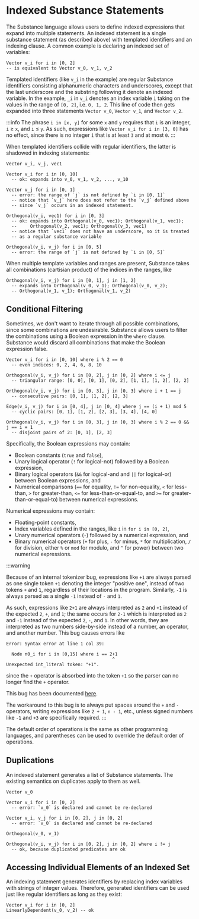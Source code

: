 # Indexed Substance Statements

The Substance language allows users to define indexed expressions that expand into multiple statements. An indexed statement is a single substance statement (as described above) with templated identifiers and an indexing clause. A common example is declaring an indexed set of variables:

```substance
Vector v_i for i in [0, 2]
-- is equivalent to Vector v_0, v_1, v_2
```

Templated identifiers (like `v_i` in the example) are regular Substance identifiers consisting alphanumeric characters and underscores, except that the last underscore and the substring following it denote an indexed variable. In the example, `_i` in `v_i` denotes an index variable `i` taking on the values in the range of `[0, 2]`, i.e. `0, 1, 2`. This line of code then gets expanded into three statements `Vector v_0`, `Vector v_1`, and `Vector v_2`.

:::info
The phrase `i in [x, y]` for some `x` and `y` requires that `i` is an integer, `i` $\geq$ `x`, and `i` $\leq$ `y`. As such, expressions like `Vector v_i for i in [3, 0]` has no effect, since there is no integer `i` that is at least `3` and at most `0`.
:::

When templated identifiers collide with regular identifiers, the latter is shadowed in indexing statements:

```substance
Vector v_i, v_j, vec1

Vector v_i for i in [0, 10]
  -- ok: expands into v_0, v_1, v_2, ..., v_10

Vector v_j for i in [0, 1]
  -- error: the range of `j` is not defined by `i in [0, 1]`
  -- notice that `v_j` here does not refer to the `v_j` defined above
  -- since `v_j` occurs in an indexed statement.

Orthogonal(v_i, vec1) for i in [0, 3]
  -- ok: expands into Orthogonal(v_0, vec1); Orthogonal(v_1, vec1);
  --     Orthogonal(v_2, vec1); Orthogonal(v_3, vec1)
  -- notice that `vec1` does not have an underscore, so it is treated
  -- as a regular substance variable

Orthogonal(v_i, v_j) for i in [0, 5]
  -- error: the range of `j` is not defined by `i in [0, 5]`
```

When multiple template variables and ranges are present, Substance takes all combinations (cartisian product) of the indices in the ranges, like

```substance
Orthogonal(v_i, v_j) for i in [0, 1], j in [1, 2]
  -- expands into Orthogonal(v_0, v_1); Orthogonal(v_0, v_2);
  -- Orthogonal(v_1, v_1); Orthogonal(v_1, v_2)
```

## Conditional Filtering

Sometimes, we don't want to iterate through all possible combinations, since some combinations are undesirable. Substance allows users to filter the combinations using a Boolean expression in the `where` clause. Substance would discard all combinations that make the Boolean expression false.

```substance
Vector v_i for i in [0, 10] where i % 2 == 0
  -- even indices: 0, 2, 4, 6, 8, 10

Orthogonal(v_i, v_j) for i in [0, 2], j in [0, 2] where i <= j
  -- triangular range: [0, 0], [0, 1], [0, 2], [1, 1], [1, 2], [2, 2]

Orthogonal(v_i, v_j) for i in [0, 3], j in [0, 3] where i + 1 == j
  -- consecutive pairs: [0, 1], [1, 2], [2, 3]

Edge(v_i, v_j) for i in [0, 4], j in [0, 4] where j == (i + 1) mod 5
  -- cyclic pairs: [0, 1], [1, 2], [2, 3], [3, 4], [4, 0]

Orthogonal(v_i, v_j) for i in [0, 3], j in [0, 3] where i % 2 == 0 && j == i + 1
  -- disjoint pairs of 2: [0, 1], [2, 3]
```

Specifically, the Boolean expressions may contain:

- Boolean constants (`true` and `false`),
- Unary logical operator (`!` for logical-not) followed by a Boolean expression,
- Binary logical operators (`&&` for logical-and and `||` for logical-or) between Boolean expressions, and
- Numerical comparisons (`==` for equality, `!=` for non-equality, `<` for less-than, `>` for greater-than, `<=` for less-than-or-equal-to, and `>=` for greater-than-or-equal-to) between numerical expressions.

Numerical expressions may contain:

- Floating-point constants,
- Index variables defined in the ranges, like `i` in `for i in [0, 2]`,
- Unary numerical operators (`-`) followed by a numerical expression, and
- Binary numerical operators (`+` for plus, `-` for minus, `*` for multiplication, `/` for division, either `%` or `mod` for modulo, and `^` for power) between two numerical expressions.

:::warning

Because of an internal tokenizer bug, expressions like `+1` are always parsed as one single token `+1` denoting the integer "positive one", instead of two tokens `+` and `1`, regardless of their locations in the program. Similarly, `-1` is always parsed as a single `-1` instead of `-` and `1`.

As such, expressions like `2+1` are always interpreted as `2` and `+1` instead of the expected `2`, `+`, and `1`; the same occurs for `2-1` which is interpreted as `2` and `-1` instead of the expected `2`, `-`, and `1`. In other words, they are interpreted as two numbers side-by-side instead of a number, an operator, and another number. This bug causes errors like

```error
Error: Syntax error at line 1 col 39:

  Node n0_i for i in [0,15] where i == 2+1
                                        ^
Unexpected int_literal token: "+1".
```

since the `+` operator is absorbed into the token `+1` so the parser can no longer find the `+` operator.

This bug has been documented [here](https://github.com/penrose/penrose/issues/1516).

The workaround to this bug is to always put spaces around the `+` and `-` operators, writing expressions like `2 + 1`, `n - 1`, etc., unless signed numbers like `-1` and `+3` are specifically required.
:::

The default order of operations is the same as other programming languages, and parentheses can be used to override the default order of operations.

## Duplications

An indexed statement generates a list of Substance statements. The existing semantics on duplicates apply to them as well.

```substance
Vector v_0

Vector v_i for i in [0, 2]
  -- error: `v_0` is declared and cannot be re-declared

Vector v_i, v_j for i in [0, 2], j in [0, 2]
  -- error: `v_0` is declared and cannot be re-declared

Orthogonal(v_0, v_1)

Orthogonal(v_i, v_j) for i in [0, 2], j in [0, 2] where i != j
  -- ok, because duplicated predicates are ok
```

## Accessing Individual Elements of an Indexed Set

An indexing statement generates identifiers by replacing index variables with strings of integer values. Therefore, generated identifiers can be used just like regular identifiers as long as they exist:

```substance
Vector v_i for i in [0, 2]
LinearlyDependent(v_0, v_2) -- ok
```

